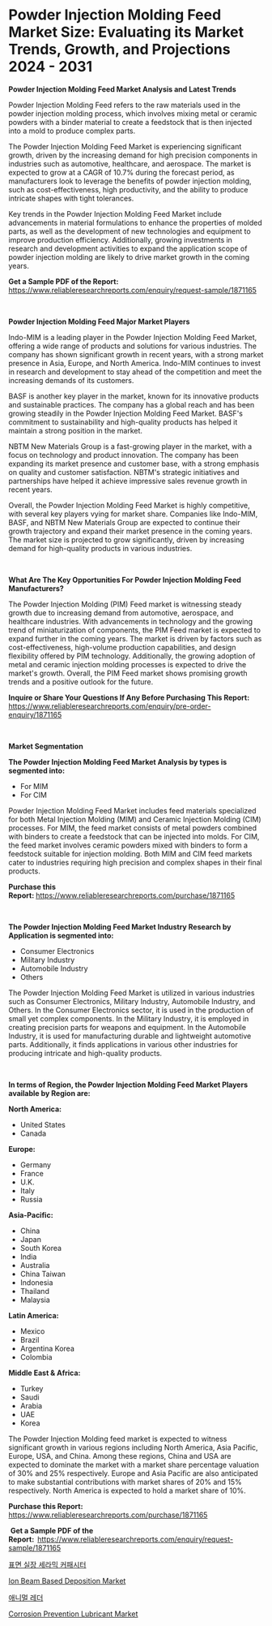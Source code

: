 <p><h1>Powder Injection Molding Feed Market Size: Evaluating its Market Trends, Growth, and Projections 2024 - 2031</h1></p><p><strong>Powder Injection Molding Feed Market Analysis and Latest Trends</strong></p>
<p><p>Powder Injection Molding Feed refers to the raw materials used in the powder injection molding process, which involves mixing metal or ceramic powders with a binder material to create a feedstock that is then injected into a mold to produce complex parts.</p><p>The Powder Injection Molding Feed Market is experiencing significant growth, driven by the increasing demand for high precision components in industries such as automotive, healthcare, and aerospace. The market is expected to grow at a CAGR of 10.7% during the forecast period, as manufacturers look to leverage the benefits of powder injection molding, such as cost-effectiveness, high productivity, and the ability to produce intricate shapes with tight tolerances.</p><p>Key trends in the Powder Injection Molding Feed Market include advancements in material formulations to enhance the properties of molded parts, as well as the development of new technologies and equipment to improve production efficiency. Additionally, growing investments in research and development activities to expand the application scope of powder injection molding are likely to drive market growth in the coming years.</p></p>
<p><strong>Get a Sample PDF of the Report:&nbsp;</strong> <a href="https://www.reliableresearchreports.com/enquiry/request-sample/1871165">https://www.reliableresearchreports.com/enquiry/request-sample/1871165</a></p>
<p>&nbsp;</p>
<p><strong>Powder Injection Molding Feed Major Market Players</strong></p>
<p><p>Indo-MIM is a leading player in the Powder Injection Molding Feed Market, offering a wide range of products and solutions for various industries. The company has shown significant growth in recent years, with a strong market presence in Asia, Europe, and North America. Indo-MIM continues to invest in research and development to stay ahead of the competition and meet the increasing demands of its customers.</p><p>BASF is another key player in the market, known for its innovative products and sustainable practices. The company has a global reach and has been growing steadily in the Powder Injection Molding Feed Market. BASF's commitment to sustainability and high-quality products has helped it maintain a strong position in the market.</p><p>NBTM New Materials Group is a fast-growing player in the market, with a focus on technology and product innovation. The company has been expanding its market presence and customer base, with a strong emphasis on quality and customer satisfaction. NBTM's strategic initiatives and partnerships have helped it achieve impressive sales revenue growth in recent years.</p><p>Overall, the Powder Injection Molding Feed Market is highly competitive, with several key players vying for market share. Companies like Indo-MIM, BASF, and NBTM New Materials Group are expected to continue their growth trajectory and expand their market presence in the coming years. The market size is projected to grow significantly, driven by increasing demand for high-quality products in various industries.</p></p>
<p>&nbsp;</p>
<p><strong>What Are The Key Opportunities For Powder Injection Molding Feed Manufacturers?</strong></p>
<p><p>The Powder Injection Molding (PIM) Feed market is witnessing steady growth due to increasing demand from automotive, aerospace, and healthcare industries. With advancements in technology and the growing trend of miniaturization of components, the PIM Feed market is expected to expand further in the coming years. The market is driven by factors such as cost-effectiveness, high-volume production capabilities, and design flexibility offered by PIM technology. Additionally, the growing adoption of metal and ceramic injection molding processes is expected to drive the market's growth. Overall, the PIM Feed market shows promising growth trends and a positive outlook for the future.</p></p>
<p><strong>Inquire or Share Your Questions If Any Before Purchasing This Report:</strong> <a href="https://www.reliableresearchreports.com/enquiry/pre-order-enquiry/1871165">https://www.reliableresearchreports.com/enquiry/pre-order-enquiry/1871165</a></p>
<p>&nbsp;</p>
<p><strong>Market Segmentation</strong></p>
<p><strong>The Powder Injection Molding Feed Market Analysis by types is segmented into:</strong></p>
<p><ul><li>For MIM</li><li>For CIM</li></ul></p>
<p><p>Powder Injection Molding Feed Market includes feed materials specialized for both Metal Injection Molding (MIM) and Ceramic Injection Molding (CIM) processes. For MIM, the feed market consists of metal powders combined with binders to create a feedstock that can be injected into molds. For CIM, the feed market involves ceramic powders mixed with binders to form a feedstock suitable for injection molding. Both MIM and CIM feed markets cater to industries requiring high precision and complex shapes in their final products.</p></p>
<p><strong>Purchase this Report:&nbsp;</strong><a href="https://www.reliableresearchreports.com/purchase/1871165">https://www.reliableresearchreports.com/purchase/1871165</a></p>
<p>&nbsp;</p>
<p><strong>The Powder Injection Molding Feed Market Industry Research by Application is segmented into:</strong></p>
<p><ul><li>Consumer Electronics</li><li>Military Industry</li><li>Automobile Industry</li><li>Others</li></ul></p>
<p><p>The Powder Injection Molding Feed Market is utilized in various industries such as Consumer Electronics, Military Industry, Automobile Industry, and Others. In the Consumer Electronics sector, it is used in the production of small yet complex components. In the Military Industry, it is employed in creating precision parts for weapons and equipment. In the Automobile Industry, it is used for manufacturing durable and lightweight automotive parts. Additionally, it finds applications in various other industries for producing intricate and high-quality products.</p></p>
<p>&nbsp;</p>
<p><strong>In terms of Region, the Powder Injection Molding Feed Market Players available by Region are:</strong></p>
<p>
    <p> <strong> North America: </strong>
        <ul>
            <li>United States</li>
            <li>Canada</li>
        </ul>
        </p> 
    <p> <strong> Europe: </strong>
        <ul>
            <li>Germany</li>
            <li>France</li>
            <li>U.K.</li>
            <li>Italy</li>
            <li>Russia</li>
        </ul>
        </p> 
    <p> <strong> Asia-Pacific: </strong>
        <ul>
            <li>China</li>
            <li>Japan</li>
            <li>South Korea</li>
            <li>India</li>
            <li>Australia</li>
            <li>China Taiwan</li>
            <li>Indonesia</li>
            <li>Thailand</li>
            <li>Malaysia</li>
        </ul>
        </p> 
    <p> <strong> Latin America: </strong>
        <ul>
            <li>Mexico</li>
            <li>Brazil</li>
            <li>Argentina Korea</li>
            <li>Colombia</li>
        </ul>
        </p> 
    <p> <strong> Middle East & Africa: </strong>
        <ul>
            <li>Turkey</li>
            <li>Saudi</li>
            <li>Arabia</li>
            <li>UAE</li>
            <li>Korea</li>
        </ul>
    </p>
    </p>
<p><p>The Powder Injection Molding feed market is expected to witness significant growth in various regions including North America, Asia Pacific, Europe, USA, and China. Among these regions, China and USA are expected to dominate the market with a market share percentage valuation of 30% and 25% respectively. Europe and Asia Pacific are also anticipated to make substantial contributions with market shares of 20% and 15% respectively. North America is expected to hold a market share of 10%.</p></p>
<p><strong>Purchase this Report: </strong><a href="https://www.reliableresearchreports.com/purchase/1871165">https://www.reliableresearchreports.com/purchase/1871165</a></p>
<p>&nbsp;<strong>Get a Sample PDF of the Report:&nbsp;&nbsp;</strong><a href="https://www.reliableresearchreports.com/enquiry/request-sample/1871165">https://www.reliableresearchreports.com/enquiry/request-sample/1871165</a></p>
<p><strong></strong></p>
<p><p><a href="https://github.com/vsoq0zknh59/Market-Research-Report-List-1/blob/main/26243671327.md">표면 실장 세라믹 커패시터</a></p><p><a href="https://github.com/bobicer/Market-Research-Report-List-2/blob/main/ion-beam-based-deposition-market.md">Ion Beam Based Deposition Market</a></p><p><a href="https://github.com/jntpkh496620/Market-Research-Report-List-1/blob/main/10621231326.md">애니멀 레더</a></p><p><a href="https://github.com/timeliteaut/Market-Research-Report-List-1/blob/main/corrosion-prevention-lubricant-market.md">Corrosion Prevention Lubricant Market</a></p></p>